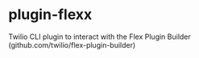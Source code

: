 # plugin-flexx
Twilio CLI plugin to interact with the Flex Plugin Builder (github.com/twilio/flex-plugin-builder)
